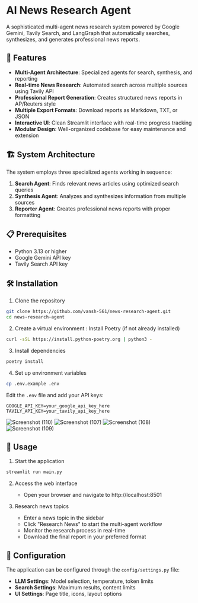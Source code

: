 # AI News Research Agent

A sophisticated multi-agent news research system powered by Google Gemini, Tavily Search, and LangGraph that automatically searches, synthesizes, and generates professional news reports.

## 🚀 Features

- **Multi-Agent Architecture**: Specialized agents for search, synthesis, and reporting
- **Real-time News Research**: Automated search across multiple sources using Tavily API
- **Professional Report Generation**: Creates structured news reports in AP/Reuters style
- **Multiple Export Formats**: Download reports as Markdown, TXT, or JSON
- **Interactive UI**: Clean Streamlit interface with real-time progress tracking
- **Modular Design**: Well-organized codebase for easy maintenance and extension

## 🏗️ System Architecture

The system employs three specialized agents working in sequence:

1. **Search Agent**: Finds relevant news articles using optimized search queries
2. **Synthesis Agent**: Analyzes and synthesizes information from multiple sources
3. **Reporter Agent**: Creates professional news reports with proper formatting

## 📋 Prerequisites

- Python 3.13 or higher
- Google Gemini API key
- Tavily Search API key

## 🛠️ Installation

1. Clone the repository
```bash
git clone https://github.com/vansh-561/news-research-agent.git
cd news-research-agent
```

2. Create a virtual environment : Install Poetry (if not already installed)

```bash
curl -sSL https://install.python-poetry.org | python3 -
```

3. Install dependencies
```bash
poetry install
```

4. Set up environment variables
```bash
cp .env.example .env
```

Edit the `.env` file and add your API keys:
```
GOOGLE_API_KEY=your_google_api_key_here
TAVILY_API_KEY=your_tavily_api_key_here
```

![Screenshot (110)](https://github.com/user-attachments/assets/313f88f6-dade-4f0f-941c-18515a4edca5)
![Screenshot (107)](https://github.com/user-attachments/assets/a05745ee-179c-4d68-a302-20c3f0b0a9ee)
![Screenshot (108)](https://github.com/user-attachments/assets/91a53610-cb9a-4ebf-8497-4f4eb63f986d)
![Screenshot (109)](https://github.com/user-attachments/assets/06973873-91b8-4999-adba-0ed1bdabbd0f)

## 🚀 Usage

1. Start the application
```bash
streamlit run main.py
```

2. Access the web interface
   - Open your browser and navigate to http://localhost:8501

3. Research news topics
   - Enter a news topic in the sidebar
   - Click "Research News" to start the multi-agent workflow
   - Monitor the research process in real-time
   - Download the final report in your preferred format

## 🔧 Configuration

The application can be configured through the `config/settings.py` file:

- **LLM Settings**: Model selection, temperature, token limits
- **Search Settings**: Maximum results, content limits
- **UI Settings**: Page title, icons, layout options

